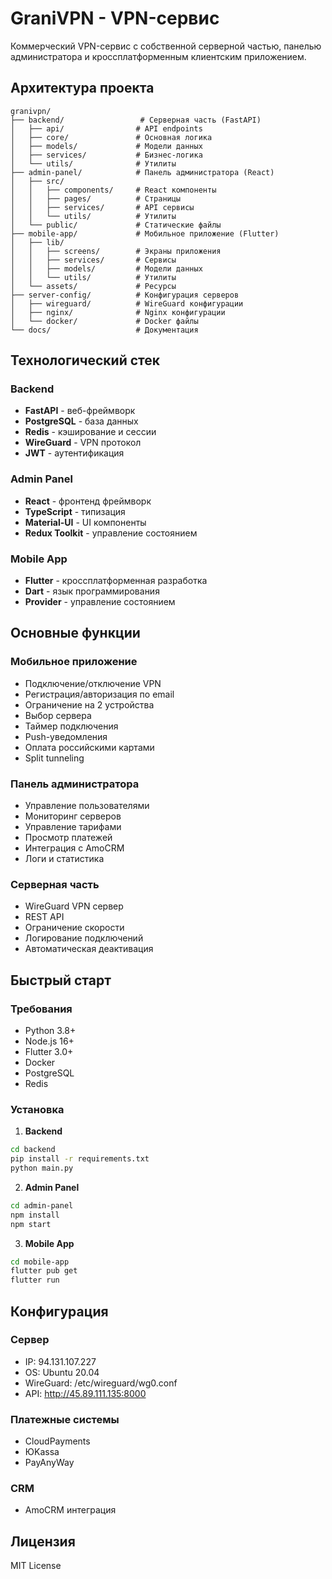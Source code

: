 # GraniVPN - VPN-сервис

Коммерческий VPN-сервис с собственной серверной частью, панелью администратора и кроссплатформенным клиентским приложением.

## Архитектура проекта

```
granivpn/
├── backend/                 # Серверная часть (FastAPI)
│   ├── api/                # API endpoints
│   ├── core/               # Основная логика
│   ├── models/             # Модели данных
│   ├── services/           # Бизнес-логика
│   └── utils/              # Утилиты
├── admin-panel/            # Панель администратора (React)
│   ├── src/
│   │   ├── components/     # React компоненты
│   │   ├── pages/          # Страницы
│   │   ├── services/       # API сервисы
│   │   └── utils/          # Утилиты
│   └── public/             # Статические файлы
├── mobile-app/             # Мобильное приложение (Flutter)
│   ├── lib/
│   │   ├── screens/        # Экраны приложения
│   │   ├── services/       # Сервисы
│   │   ├── models/         # Модели данных
│   │   └── utils/          # Утилиты
│   └── assets/             # Ресурсы
├── server-config/          # Конфигурация серверов
│   ├── wireguard/          # WireGuard конфигурации
│   ├── nginx/              # Nginx конфигурации
│   └── docker/             # Docker файлы
└── docs/                   # Документация
```

## Технологический стек

### Backend
- **FastAPI** - веб-фреймворк
- **PostgreSQL** - база данных
- **Redis** - кэширование и сессии
- **WireGuard** - VPN протокол
- **JWT** - аутентификация

### Admin Panel
- **React** - фронтенд фреймворк
- **TypeScript** - типизация
- **Material-UI** - UI компоненты
- **Redux Toolkit** - управление состоянием

### Mobile App
- **Flutter** - кроссплатформенная разработка
- **Dart** - язык программирования
- **Provider** - управление состоянием

## Основные функции

### Мобильное приложение
- Подключение/отключение VPN
- Регистрация/авторизация по email
- Ограничение на 2 устройства
- Выбор сервера
- Таймер подключения
- Push-уведомления
- Оплата российскими картами
- Split tunneling

### Панель администратора
- Управление пользователями
- Мониторинг серверов
- Управление тарифами
- Просмотр платежей
- Интеграция с AmoCRM
- Логи и статистика

### Серверная часть
- WireGuard VPN сервер
- REST API
- Ограничение скорости
- Логирование подключений
- Автоматическая деактивация

## Быстрый старт

### Требования
- Python 3.8+
- Node.js 16+
- Flutter 3.0+
- Docker
- PostgreSQL
- Redis

### Установка

1. **Backend**
```bash
cd backend
pip install -r requirements.txt
python main.py
```

2. **Admin Panel**
```bash
cd admin-panel
npm install
npm start
```

3. **Mobile App**
```bash
cd mobile-app
flutter pub get
flutter run
```

## Конфигурация

### Сервер
- IP: 94.131.107.227
- OS: Ubuntu 20.04
- WireGuard: /etc/wireguard/wg0.conf
- API: http://45.89.111.135:8000

### Платежные системы
- CloudPayments
- ЮKassa
- PayAnyWay

### CRM
- AmoCRM интеграция

## Лицензия

MIT License
